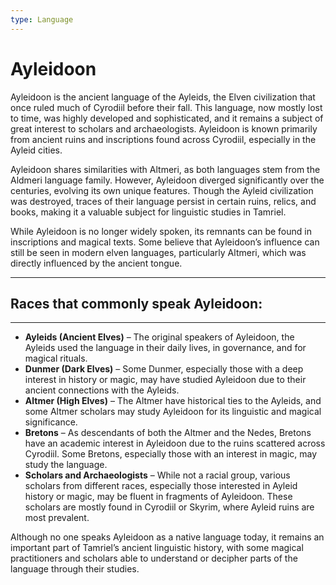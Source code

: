 ```yaml
---
type: Language
---
```

# Ayleidoon

Ayleidoon is the ancient language of the Ayleids, the Elven civilization that once ruled much of Cyrodiil before their fall. This language, now mostly lost to time, was highly developed and sophisticated, and it remains a subject of great interest to scholars and archaeologists. Ayleidoon is known primarily from ancient ruins and inscriptions found across Cyrodiil, especially in the Ayleid cities.

Ayleidoon shares similarities with Altmeri, as both languages stem from the Aldmeri language family. However, Ayleidoon diverged significantly over the centuries, evolving its own unique features. Though the Ayleid civilization was destroyed, traces of their language persist in certain ruins, relics, and books, making it a valuable subject for linguistic studies in Tamriel.

While Ayleidoon is no longer widely spoken, its remnants can be found in inscriptions and magical texts. Some believe that Ayleidoon’s influence can still be seen in modern elven languages, particularly Altmeri, which was directly influenced by the ancient tongue.

---

## Races that commonly speak Ayleidoon:

---

- **Ayleids (Ancient Elves)** – The original speakers of Ayleidoon, the Ayleids used the language in their daily lives, in governance, and for magical rituals.
- **Dunmer (Dark Elves)** – Some Dunmer, especially those with a deep interest in history or magic, may have studied Ayleidoon due to their ancient connections with the Ayleids.
- **Altmer (High Elves)** – The Altmer have historical ties to the Ayleids, and some Altmer scholars may study Ayleidoon for its linguistic and magical significance.
- **Bretons** – As descendants of both the Altmer and the Nedes, Bretons have an academic interest in Ayleidoon due to the ruins scattered across Cyrodiil. Some Bretons, especially those with an interest in magic, may study the language.
- **Scholars and Archaeologists** – While not a racial group, various scholars from different races, especially those interested in Ayleid history or magic, may be fluent in fragments of Ayleidoon. These scholars are mostly found in Cyrodiil or Skyrim, where Ayleid ruins are most prevalent.

Although no one speaks Ayleidoon as a native language today, it remains an important part of Tamriel’s ancient linguistic history, with some magical practitioners and scholars able to understand or decipher parts of the language through their studies.